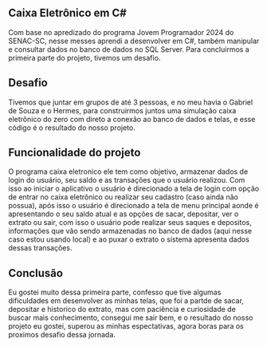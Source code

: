 ## Caixa Eletrônico em C#
Com base no apredizado do programa Jovem Programador 2024 do SENAC-SC, nesse messes aprendi a desenvolver em C#, também manipular e consultar dados no banco de dados no SQL Server. Para concluirmos a primeira parte do projeto, tivemos um desafio.


## Desafio
Tivemos que juntar em grupos de até 3 pessoas, e no meu havia o Gabriel de Souza e o Hermes, para construirmos juntos uma simulação caixa eletrônico do zero com direto a conexão ao banco de dados e telas, e esse código é o resultado do nosso projeto.

## Funcionalidade do projeto
O programa caixa eletronico ele tem como objetivo, armazenar dados de login do usuário, seu saldo e as transações que o usuário realizou. Com isso ao iniciar o aplicativo o usuário é direcionado a tela de login com opção de entrar no caixa eletrônico ou realizar
seu cadastro (caso ainda não possua), após isso o usuário é direcionado a tela de menu principal aonde é apresentando o seu saldo atual e as opções de sacar, depositar, ver o extrato ou sair, com isso o usuário pode realizar seus saques e depositos, informações
que vão sendo armazenadas no banco de dados (aqui nesse caso estou usando local) e ao puxar o extrato o sistema apresenta dados dessas transações.

## Conclusão
Eu gostei muito dessa primeira parte, confesso que tive algumas dificuldades em desenvolver as minhas telas, que foi a partde de sacar, depositar e historico do extrato, mas com paciência e curiosidade de buscar mais conhecimento, consegui me sair bem, 
e o resultado do nosso projeto eu gostei, superou as minhas espectativas, agora boras para os proximos desafio dessa jornada. 
